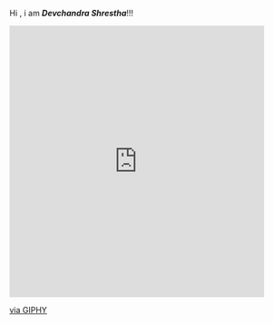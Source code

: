 Hi , i am <b><i>Devchandra Shrestha</i></b>!!!

<iframe src="https://giphy.com/embed/JfDNFU1qOZna" width="449" height="480" frameBorder="0" class="giphy-embed" allowFullScreen></iframe><p><a href="https://giphy.com/gifs/cheezburger-JfDNFU1qOZna">via GIPHY</a></p>
